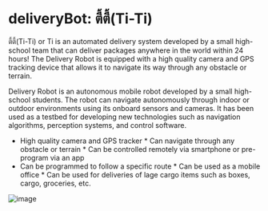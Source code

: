 # deliveryBot: ตี้ตี้(Ti-Ti)

ตี้ตี้(Ti-Ti) or Ti is an automated delivery system developed by a small high-school team that can deliver packages anywhere in the world within 24 hours! The Delivery Robot is equipped with a high quality camera and GPS tracking device that allows it to navigate its way through any obstacle or terrain.

Delivery Robot is an autonomous mobile robot developed by a small high-school students. The robot can navigate autonomously through indoor or outdoor environments using its onboard sensors and cameras. It has been used as a testbed for developing new technologies such as navigation algorithms, perception systems, and control software.

* High quality camera and GPS tracker * Can navigate through any obstacle or terrain * Can be controlled remotely via smartphone or pre-program via an app
* Can be programmed to follow a specific route * Can be used as a mobile office * Can be used for deliveries of lage cargo items such as boxes, cargo, groceries, etc.


![image](https://user-images.githubusercontent.com/77570219/187121507-fce6effe-50a1-4706-a32b-2f54eef22ba3.jpeg)

